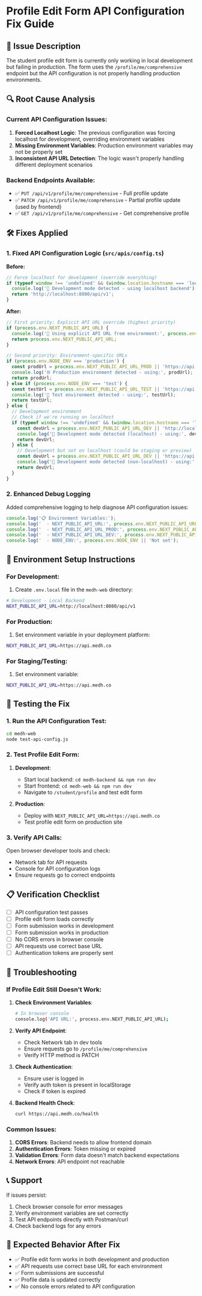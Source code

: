 # Profile Edit Form API Configuration Fix Guide

## 🚨 Issue Description
The student profile edit form is currently only working in local development but failing in production. The form uses the `/profile/me/comprehensive` endpoint but the API configuration is not properly handling production environments.

## 🔍 Root Cause Analysis

### Current API Configuration Issues:
1. **Forced Localhost Logic**: The previous configuration was forcing localhost for development, overriding environment variables
2. **Missing Environment Variables**: Production environment variables may not be properly set
3. **Inconsistent API URL Detection**: The logic wasn't properly handling different deployment scenarios

### Backend Endpoints Available:
- ✅ `PUT /api/v1/profile/me/comprehensive` - Full profile update
- ✅ `PATCH /api/v1/profile/me/comprehensive` - Partial profile update (used by frontend)
- ✅ `GET /api/v1/profile/me/comprehensive` - Get comprehensive profile

## 🛠️ Fixes Applied

### 1. Fixed API Configuration Logic (`src/apis/config.ts`)

**Before:**
```typescript
// Force localhost for development (override everything)
if (typeof window !== 'undefined' && (window.location.hostname === 'localhost' || window.location.hostname === '127.0.0.1')) {
  console.log('🔧 Development mode detected - using localhost backend');
  return 'http://localhost:8080/api/v1';
}
```

**After:**
```typescript
// First priority: Explicit API URL override (highest priority)
if (process.env.NEXT_PUBLIC_API_URL) {
  console.log('🚀 Using explicit API URL from environment:', process.env.NEXT_PUBLIC_API_URL);
  return process.env.NEXT_PUBLIC_API_URL;
}

// Second priority: Environment-specific URLs
if (process.env.NODE_ENV === 'production') {
  const prodUrl = process.env.NEXT_PUBLIC_API_URL_PROD || 'https://api.medh.co';
  console.log('🌐 Production environment detected - using:', prodUrl);
  return prodUrl;
} else if (process.env.NODE_ENV === 'test') {
  const testUrl = process.env.NEXT_PUBLIC_API_URL_TEST || 'https://api.medh.co';
  console.log('🧪 Test environment detected - using:', testUrl);
  return testUrl;
} else {
  // Development environment
  // Check if we're running on localhost
  if (typeof window !== 'undefined' && (window.location.hostname === 'localhost' || window.location.hostname === '127.0.0.1')) {
    const devUrl = process.env.NEXT_PUBLIC_API_URL_DEV || 'http://localhost:8080/api/v1';
    console.log('🔧 Development mode detected (localhost) - using:', devUrl);
    return devUrl;
  } else {
    // Development but not on localhost (could be staging or preview)
    const devUrl = process.env.NEXT_PUBLIC_API_URL_DEV || 'https://api.medh.co';
    console.log('🔧 Development mode detected (non-localhost) - using:', devUrl);
    return devUrl;
  }
}
```

### 2. Enhanced Debug Logging
Added comprehensive logging to help diagnose API configuration issues:
```typescript
console.log('📋 Environment Variables:');
console.log('  - NEXT_PUBLIC_API_URL:', process.env.NEXT_PUBLIC_API_URL || 'Not set');
console.log('  - NEXT_PUBLIC_API_URL_PROD:', process.env.NEXT_PUBLIC_API_URL_PROD || 'Not set');
console.log('  - NEXT_PUBLIC_API_URL_DEV:', process.env.NEXT_PUBLIC_API_URL_DEV || 'Not set');
console.log('  - NODE_ENV:', process.env.NODE_ENV || 'Not set');
```

## 🚀 Environment Setup Instructions

### For Development:
1. Create `.env.local` file in the `medh-web` directory:
```bash
# Development - Local Backend
NEXT_PUBLIC_API_URL=http://localhost:8080/api/v1
```

### For Production:
1. Set environment variable in your deployment platform:
```bash
NEXT_PUBLIC_API_URL=https://api.medh.co
```

### For Staging/Testing:
1. Set environment variable:
```bash
NEXT_PUBLIC_API_URL=https://api.medh.co
```

## 🧪 Testing the Fix

### 1. Run the API Configuration Test:
```bash
cd medh-web
node test-api-config.js
```

### 2. Test Profile Edit Form:
1. **Development**: 
   - Start local backend: `cd medh-backend && npm run dev`
   - Start frontend: `cd medh-web && npm run dev`
   - Navigate to `/student/profile` and test edit form

2. **Production**:
   - Deploy with `NEXT_PUBLIC_API_URL=https://api.medh.co`
   - Test profile edit form on production site

### 3. Verify API Calls:
Open browser developer tools and check:
- Network tab for API requests
- Console for API configuration logs
- Ensure requests go to correct endpoints

## 📋 Verification Checklist

- [ ] API configuration test passes
- [ ] Profile edit form loads correctly
- [ ] Form submission works in development
- [ ] Form submission works in production
- [ ] No CORS errors in browser console
- [ ] API requests use correct base URL
- [ ] Authentication tokens are properly sent

## 🔧 Troubleshooting

### If Profile Edit Still Doesn't Work:

1. **Check Environment Variables**:
   ```bash
   # In browser console
   console.log('API URL:', process.env.NEXT_PUBLIC_API_URL);
   ```

2. **Verify API Endpoint**:
   - Check Network tab in dev tools
   - Ensure requests go to `/profile/me/comprehensive`
   - Verify HTTP method is PATCH

3. **Check Authentication**:
   - Ensure user is logged in
   - Verify auth token is present in localStorage
   - Check if token is expired

4. **Backend Health Check**:
   ```bash
   curl https://api.medh.co/health
   ```

### Common Issues:

1. **CORS Errors**: Backend needs to allow frontend domain
2. **Authentication Errors**: Token missing or expired
3. **Validation Errors**: Form data doesn't match backend expectations
4. **Network Errors**: API endpoint not reachable

## 📞 Support

If issues persist:
1. Check browser console for error messages
2. Verify environment variables are set correctly
3. Test API endpoints directly with Postman/curl
4. Check backend logs for any errors

## 🎯 Expected Behavior After Fix

- ✅ Profile edit form works in both development and production
- ✅ API requests use correct base URL for each environment
- ✅ Form submissions are successful
- ✅ Profile data is updated correctly
- ✅ No console errors related to API configuration
